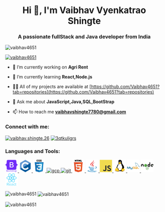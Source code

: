 <h1 align="center">Hi 👋, I'm Vaibhav Vyenkatrao Shingte</h1>
<h3 align="center">A passionate fullStack and Java developer from India</h3>

<p align="left"> <img src="https://komarev.com/ghpvc/?username=vaibhav4651&label=Profile%20views&color=0e75b6&style=flat" alt="vaibhav4651" /> </p>

<p align="left"> <a href="https://github.com/ryo-ma/github-profile-trophy"><img src="https://github-profile-trophy.vercel.app/?username=vaibhav4651" alt="vaibhav4651" /></a> </p>

- 🔭 I’m currently working on **Agri Rent**

- 🌱 I’m currently learning **React,Node.js**

- 👨‍💻 All of my projects are available at [https://github.com/Vaibhav4651?tab=repositories](https://github.com/Vaibhav4651?tab=repositories)

- 💬 Ask me about **JavaScript,Java,SQL,BootStrap**

- 📫 How to reach me **vaibhavshingte7780@gmail.com**

<h3 align="left">Connect with me:</h3>
<p align="left">
<a href="https://instagram.com/vaibhav.shingte.26" target="blank"><img align="center" src="https://raw.githubusercontent.com/rahuldkjain/github-profile-readme-generator/master/src/images/icons/Social/instagram.svg" alt="vaibhav.shingte.26" height="30" width="40" /></a>
<a href="https://www.leetcode.com/3qtkuligrs" target="blank"><img align="center" src="https://raw.githubusercontent.com/rahuldkjain/github-profile-readme-generator/master/src/images/icons/Social/leet-code.svg" alt="3qtkuligrs" height="30" width="40" /></a>
</p>

<h3 align="left">Languages and Tools:</h3>
<p align="left"> <a href="https://getbootstrap.com" target="_blank" rel="noreferrer"> <img src="https://raw.githubusercontent.com/devicons/devicon/master/icons/bootstrap/bootstrap-plain-wordmark.svg" alt="bootstrap" width="40" height="40"/> </a> <a href="https://www.cprogramming.com/" target="_blank" rel="noreferrer"> <img src="https://raw.githubusercontent.com/devicons/devicon/master/icons/c/c-original.svg" alt="c" width="40" height="40"/> </a> <a href="https://www.w3schools.com/css/" target="_blank" rel="noreferrer"> <img src="https://raw.githubusercontent.com/devicons/devicon/master/icons/css3/css3-original-wordmark.svg" alt="css3" width="40" height="40"/> </a> <a href="https://cloud.google.com" target="_blank" rel="noreferrer"> <img src="https://www.vectorlogo.zone/logos/google_cloud/google_cloud-icon.svg" alt="gcp" width="40" height="40"/> </a> <a href="https://git-scm.com/" target="_blank" rel="noreferrer"> <img src="https://www.vectorlogo.zone/logos/git-scm/git-scm-icon.svg" alt="git" width="40" height="40"/> </a> <a href="https://www.w3.org/html/" target="_blank" rel="noreferrer"> <img src="https://raw.githubusercontent.com/devicons/devicon/master/icons/html5/html5-original-wordmark.svg" alt="html5" width="40" height="40"/> </a> <a href="https://www.java.com" target="_blank" rel="noreferrer"> <img src="https://raw.githubusercontent.com/devicons/devicon/master/icons/java/java-original.svg" alt="java" width="40" height="40"/> </a> <a href="https://developer.mozilla.org/en-US/docs/Web/JavaScript" target="_blank" rel="noreferrer"> <img src="https://raw.githubusercontent.com/devicons/devicon/master/icons/javascript/javascript-original.svg" alt="javascript" width="40" height="40"/> </a> <a href="https://www.linux.org/" target="_blank" rel="noreferrer"> <img src="https://raw.githubusercontent.com/devicons/devicon/master/icons/linux/linux-original.svg" alt="linux" width="40" height="40"/> </a> <a href="https://www.mysql.com/" target="_blank" rel="noreferrer"> <img src="https://raw.githubusercontent.com/devicons/devicon/master/icons/mysql/mysql-original-wordmark.svg" alt="mysql" width="40" height="40"/> </a> <a href="https://nodejs.org" target="_blank" rel="noreferrer"> <img src="https://raw.githubusercontent.com/devicons/devicon/master/icons/nodejs/nodejs-original-wordmark.svg" alt="nodejs" width="40" height="40"/> </a> <a href="https://reactjs.org/" target="_blank" rel="noreferrer"> <img src="https://raw.githubusercontent.com/devicons/devicon/master/icons/react/react-original-wordmark.svg" alt="react" width="40" height="40"/> </a> </p>

<p><img align="left" src="https://github-readme-stats.vercel.app/api/top-langs?username=vaibhav4651&show_icons=true&locale=en&layout=compact" alt="vaibhav4651" /></p>

<p>&nbsp;<img align="center" src="https://github-readme-stats.vercel.app/api?username=vaibhav4651&show_icons=true&locale=en" alt="vaibhav4651" /></p>

<p><img align="center" src="https://github-readme-streak-stats.herokuapp.com/?user=vaibhav4651&" alt="vaibhav4651" /></p>
